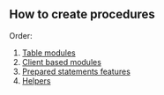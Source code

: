 ## How to create procedures

Order:
1. [Table modules](https://github.com/Alexxx180/Prosperity/tree/sql/DML/Objects/Routines/Procedures/TablesModules)
2. [Client based modules](https://github.com/Alexxx180/Prosperity/tree/sql/DML/Objects/Routines/Procedures/ClientBased)
3. [Prepared statements features](https://github.com/Alexxx180/Prosperity/tree/sql/DML/Objects/Routines/Procedures/PreparedStatements)
4. [Helpers](https://github.com/Alexxx180/Prosperity/blob/sql/DML/Objects/Routines/Procedures/Helpers.sql)
